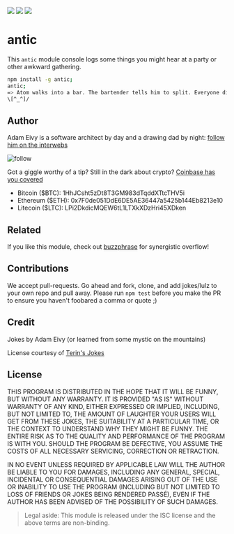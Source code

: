 [![](https://img.shields.io/npm/dm/antic.svg?style=flat)](https://www.npmjs.org/package/antic)
[![](https://img.shields.io/npm/v/antic.svg?style=flat)](https://www.npmjs.org/package/antic)
[![](https://img.shields.io/david/atomantic/antic.svg?style=flat)](https://www.npmjs.org/package/antic)

# antic

This `antic` module console logs some things you might hear at a party or other awkward gathering.

```bash
npm install -g antic;
antic;
=> Atom walks into a bar. The bartender tells him to split. Everyone dies.
\[^_^]/
```
## Author

Adam Eivy is a software architect by day and a drawing dad by night: [follow him on the interwebs](http://adameivy.com)

![follow](https://img.shields.io/twitter/follow/antic.svg?style=social&label=Follow)

Got a giggle worthy of a tip? Still in the dark about crypto? [Coinbase has you covered](https://www.coinbase.com/join/516383ac0fe69a84f2000022)

- Bitcoin ($BTC): 1HhJCsht5zDt8T3GM983dTqddXTtcTHV5i
- Ethereum ($ETH): 0x7F0de051DdE6DE5AE36447a5425b144Eb8213e10
- Litecoin ($LTC): LPi2DkdicMQEW6tL1LTXkXDzHri45XDken


## Related

If you like this module, check out [buzzphrase](https://www.npmjs.com/package/buzzphrase) for synergistic overflow!

## Contributions

We accept pull-requests. Go ahead and fork, clone, and add jokes/lulz to your own repo and pull away.
Please run `npm test` before you make the PR to ensure you haven't foobared a comma or quote ;)

## Credit

Jokes by Adam Eivy (or learned from some mystic on the mountains)

License courtesy of [Terin's Jokes](https://github.com/terinjokes/terinjokes)

## License
THIS PROGRAM IS DISTRIBUTED IN THE HOPE THAT IT WILL BE FUNNY, BUT WITHOUT ANY
WARRANTY. IT IS PROVIDED "AS IS" WITHOUT WARRANTY OF ANY KIND, EITHER EXPRESSED
OR IMPLIED, INCLUDING, BUT NOT LIMITED TO, THE AMOUNT OF LAUGHTER YOUR USERS
WILL GET FROM THESE JOKES, THE SUITABILITY AT A PARTICULAR TIME, OR THE CONTEXT
TO UNDERSTAND WHY THEY MIGHT BE FUNNY. THE ENTIRE RISK AS TO THE QUALITY AND
PERFORMANCE OF THE PROGRAM IS WITH YOU. SHOULD THE PROGRAM BE DEFECTIVE, YOU
ASSUME THE COSTS OF ALL NECESSARY SERVICING, CORRECTION OR RETRACTION.

IN NO EVENT UNLESS REQUIRED BY APPLICABLE LAW WILL THE AUTHOR BE LIABLE TO YOU
FOR DAMAGES, INCLUDING ANY GENERAL, SPECIAL, INCIDENTAL OR CONSEQUENTIAL
DAMAGES ARISING OUT OF THE USE OR INABILITY TO USE THE PROGRAM (INCLUDING BUT
NOT LIMITED TO LOSS OF FRIENDS OR JOKES BEING RENDERED PASSÉ), EVEN IF THE
AUTHOR HAS BEEN ADVISED OF THE POSSIBILITY OF SUCH DAMAGES.

> Legal aside: This module is released under the ISC license and the above
terms are non-binding.
